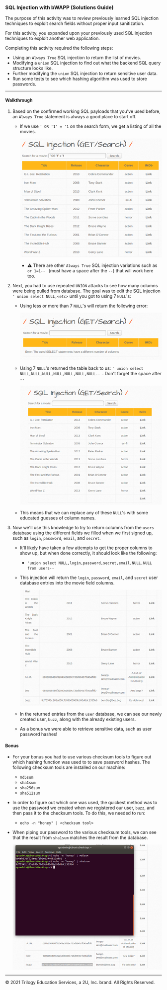 ### SQL Injection with bWAPP (Solutions Guide)

The purpose of this activity was to review previously learned SQL injection techniques to exploit search fields without proper input sanitization.

For this activity, you expanded upon your previously used SQL injection techniques to exploit another web application.

Completing this activity required the following steps:

- Using an `Always True` SQL injection to return the list of movies.
- Modifying a `union` SQL injection to find out what the backend SQL query structure looks like.
- Further modifying the `union` SQL injection to return sensitive user data.
- Run some tests to see which hashing algorithm was used to store passwords.

---

#### Walkthrough

1. Based on the confirmed working SQL payloads that you've used before, an `Always True` statement is always a good place to start off. 

   - If we use `' OR '1' = '1` on the search form, we get a listing of all the movies.

     ![Always True return](./AlwaysTrueSQLi.png)

     - :warning: There are other `Always True` SQL injection variations such as `or 1=1-- ` (must have a space after the `--`) that will work here too.

2. Next, you had to use repeated `UNION` attacks to see how many columns were being pulled from database. The goal was to edit the SQL injection `' union select NULL,<etc>` until you got to using 7 `NULL`'s:

   - Using less or more than 7 `NULL`'s will return the following error:

     ![Union Select Error](./UnionSelectError.png)

   - Using 7 `NULL`'s returned the table back to us: `' union select NULL,NULL,NULL,NULL,NULL,NULL,NULL-- `. Don't forget the space after `--`

     ![Union Select Pass](./UnionSelectPass.png)

   - This means that we can replace any of these `NULL`'s with some educated guesses of column names. 

3. Now we'll use this knowledge to try to return columns from the `users` database using the different fields we filled when we first signed up, such as `login`, `password`, `email`, and `secret`. 

   - It'll likely have taken a few attempts to get the proper columns to show up, but when done correctly, it should look like the following:

     - `'union select NULL,login,password,secret,email,NULL,NULL from users-- `

   - This injection will return the `login`, `password`, `email`, and `secret` user database entries into the movie field columns.

       ![Union Select Users](./UnionSelectUsers.png)

   - In the returned entries from the `user` database, we can see our newly created user, `buzz`, along with the already existing users. 

   - As a bonus we were able to retrieve sensitive data, such as user password hashes!

#### Bonus 

- For your bonus you had to use various checksum tools to figure out which hashing function was used to to save password hashes. The following checksum tools are installed on our machine:

  - `md5sum`
  - `sha1sum`
  - `sha256sum`
  - `sha512sum`

- In order to figure out which one was used, the quickest method was to use the password we created when we registered our user, `buzz`, and then pass it to the checksum tools. To do this, we needed to run:

  - `echo -n "honey" | <checksum tool>`

- When piping our password to the various checksum tools, we can see that the result from `sha1sum` matches the result from the database.

    ![Bonus Password Hash](./BonusPassHash.png)

___

© 2021 Trilogy Education Services, a 2U, Inc. brand. All Rights Reserved. 